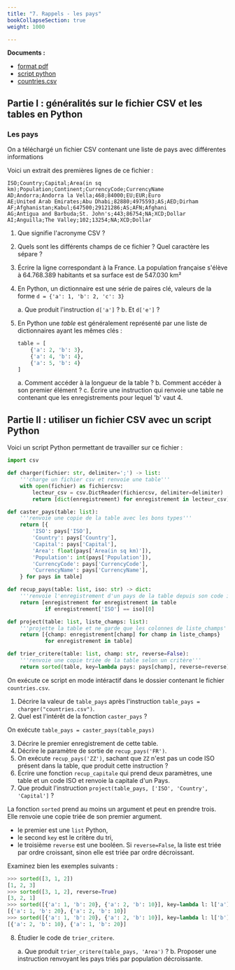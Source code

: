 ```yaml
---
title: "7. Rappels - les pays"
bookCollapseSection: true
weight: 1000

---
```


**Documents :**

* [format pdf](/uploads/docsnsi/table_csv/pays/td_pays.pdf)
* [script python](/uploads/docsnsi/table_csv/pays/pays.py)
* [countries.csv](/uploads/docsnsi/table_csv/pays/countries.csv)

## Partie I : généralités sur le fichier CSV et les tables en Python

### Les pays

On a téléchargé un fichier CSV contenant une liste de pays avec différentes
informations

Voici un extrait des premières lignes de ce fichier :

```csv
ISO;Country;Capital;Area(in sq km);Population;Continent;CurrencyCode;CurrencyName
AD;Andorra;Andorra la Vella;468;84000;EU;EUR;Euro
AE;United Arab Emirates;Abu Dhabi;82880;4975593;AS;AED;Dirham
AF;Afghanistan;Kabul;647500;29121286;AS;AFN;Afghani
AG;Antigua and Barbuda;St. John's;443;86754;NA;XCD;Dollar
AI;Anguilla;The Valley;102;13254;NA;XCD;Dollar
```

1. Que signifie l'acronyme CSV ?
2. Quels sont les différents champs de ce fichier ? Quel caractère les sépare ?
3. Écrire la ligne correspondant à la France. La population française s'élève à
    64.768.389 habitants et sa surface est de 547.030 km²

4. En Python, un dictionnaire est une série de paires clé, valeurs de la forme
    `d = {'a': 1, 'b': 2, 'c': 3}`

    a. Que produit l'instruction `d['a']` ?
    b. Et `d['e']` ?

5. En Python une _table_ est généralement représenté par une liste de
    dictionnaires ayant les mêmes clés :

    ```python
    table = [
        {'a': 2, 'b': 3},
        {'a': 4, 'b': 4},
        {'a': 5, 'b': 4}        
    ]
    ```

    a. Comment accéder à la longueur de la table ?
    b. Comment accéder à son premier élément ?
    c. Écrire une instruction qui renvoie une table ne contenant que les
        enregistrements pour lequel 'b' vaut 4.

## Partie II : utiliser un fichier CSV avec un script Python


Voici un script Python permettant de travailler sur ce fichier :





```python
import csv

def charger(fichier: str, delimiter=';') -> list:
    '''charge un fichier csv et renvoie une table'''
    with open(fichier) as fichiercsv:
        lecteur_csv = csv.DictReader(fichiercsv, delimiter=delimiter)
        return [dict(enregistrement) for enregistrement in lecteur_csv]

def caster_pays(table: list):
    '''renvoie une copie de la table avec les bons types'''
    return [{
        'ISO': pays['ISO'],
        'Country': pays['Country'],
        'Capital': pays['Capital'],
        'Area': float(pays['Area(in sq km)']),
        'Population': int(pays['Population']),
        'CurrencyCode': pays['CurrencyCode'],
        'CurrencyName': pays['CurrencyName'],
    } for pays in table]

def recup_pays(table: list, iso: str) -> dict:
    '''renvoie l'enregistrement d'un pays de la table depuis son code iso'''
    return [enregistrement for enregistrement in table
            if enregistrement['ISO'] == iso][0]

def project(table: list, liste_champs: list):
    '''projette la table et ne garde que les colonnes de liste_champs'''
    return [{champ: enregistrement[champ] for champ in liste_champs}
            for enregistrement in table]

def trier_critere(table: list, champ: str, reverse=False):
    '''renvoie une copie triée de la table selon un critère'''
    return sorted(table, key=lambda pays: pays[champ], reverse=reverse)
```

On exécute ce script en mode intéractif dans le dossier contenant le fichier
`countries.csv`.

1. Décrire la valeur de `table_pays` après l'instruction `table_pays = charger("countries.csv")`.
2. Quel est l'intérêt de la fonction `caster_pays` ? 

On exécute `table_pays = caster_pays(table_pays)`

3. Décrire le premier enregistrement de cette table.
4. Décrire le paramètre de sortie de `recup_pays('FR')`.
5. On exécute `recup_pays('ZZ')`, sachant que `ZZ` n'est pas un code ISO présent
    dans la table, que produit cette instruction ?
6. Écrire une fonction `recup_capitale` qui prend deux paramètres, une table et un code ISO
    et renvoie la capitale d'un Pays.
7. Que produit l'instruction `project(table_pays, ['ISO', 'Country', 'Capital']` ?

La fonction `sorted` prend au moins un argument et peut en prendre trois.
Elle renvoie une copie triée de son premier argument.

* le premier est une `list` Python,
* le second `key` est le critère du tri,
* le troisième `reverse` est une booléen. Si `reverse=False`, la liste est
    triée par ordre croissant, sinon elle est triée par ordre décroissant.

Examinez bien les exemples suivants :

```python
>>> sorted([3, 1, 2])
[1, 2, 3]
>>> sorted([3, 1, 2], reverse=True)
[3, 2, 1]
>>> sorted([{'a': 1, 'b': 20}, {'a': 2, 'b': 10}], key=lambda l: l['a'])
[{'a': 1, 'b': 20}, {'a': 2, 'b': 10}]
>>> sorted([{'a': 1, 'b': 20}, {'a': 2, 'b': 10}], key=lambda l: l['b'])
[{'a': 2, 'b': 10}, {'a': 1, 'b': 20}]
```

8. Étudier le code de `trier_critere`.

    a. Que produit `trier_critere(table_pays, 'Area')` ?
    b. Proposer une instruction renvoyant les pays triés par population décroissante.
    

